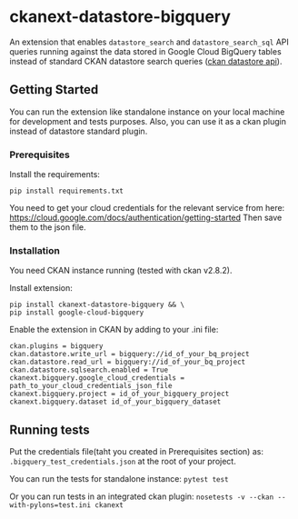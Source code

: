 # ckanext-datastore-bigquery

An extension that enables `datastore_search` and `datastore_search_sql` API queries running against the data stored in Google Cloud BigQuery tables instead of standard CKAN datastore search queries ([ckan datastore api](https://docs.ckan.org/en/2.8/maintaining/datastore.html#the-datastore-api)).


## Getting Started

You can run the extension like standalone instance on your local machine for development and tests purposes.
Also, you can use it as a ckan plugin instead of datastore standard plugin.

### Prerequisites

Install the requirements:

```
pip install requirements.txt
```

You need to get your cloud credentials for the relevant
service from here: https://cloud.google.com/docs/authentication/getting-started
Then save them to the json file.


### Installation

You need CKAN instance running (tested with ckan v2.8.2).

Install extension:
```
pip install ckanext-datastore-bigquery && \
pip install google-cloud-bigquery
```

Enable the extension in CKAN by adding to your .ini file:

```
ckan.plugins = bigquery
ckan.datastore.write_url = bigquery://id_of_your_bq_project
ckan.datastore.read_url = bigquery://id_of_your_bq_project
ckan.datastore.sqlsearch.enabled = True
ckanext.bigquery.google_cloud_credentials = path_to_your_cloud_credentials_json_file
ckanext.bigquery.project = id_of_your_bigquery_project
ckanext.bigquery.dataset id_of_your_bigquery_dataset

```

## Running tests

Put the credentials file(taht you created in Prerequisites section) as:
`.bigquery_test_credentials.json`
at the root of your project.

You can run the tests for standalone instance:
`pytest test`

Or you can run tests in an integrated ckan plugin:
`nosetests -v --ckan --with-pylons=test.ini ckanext`


